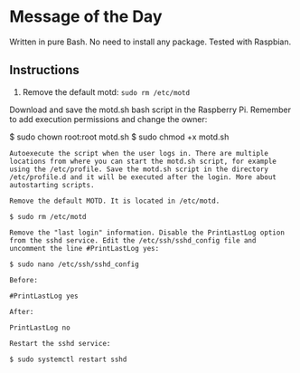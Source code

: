 # Message of the Day

Written in pure Bash. No need to install any package. Tested with Raspbian.


## Instructions

1. Remove the default motd:
``
    sudo rm /etc/motd
``


Download and save the motd.sh bash script in the Raspberry Pi. 
Remember to add execution permissions and change the owner:

$ sudo chown root:root motd.sh
$ sudo chmod +x motd.sh

    Autoexecute the script when the user logs in. There are multiple locations from where you can start the motd.sh script, for example using the /etc/profile. Save the motd.sh script in the directory /etc/profile.d and it will be executed after the login. More about autostarting scripts.

    Remove the default MOTD. It is located in /etc/motd.

    $ sudo rm /etc/motd

    Remove the "last login" information. Disable the PrintLastLog option from the sshd service. Edit the /etc/ssh/sshd_config file and uncomment the line #PrintLastLog yes:

    $ sudo nano /etc/ssh/sshd_config

    Before:

    #PrintLastLog yes

    After:

    PrintLastLog no

    Restart the sshd service:

    $ sudo systemctl restart sshd
    

